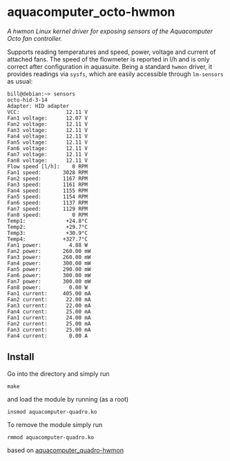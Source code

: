 # aquacomputer_octo-hwmon
*A hwmon Linux kernel driver for exposing sensors of the Aquacomputer Octo fan controller.*

Supports reading temperatures and speed, power, voltage and current of attached fans. The speed of the flowmeter is reported in l/h and is only correct after configuration in aquasuite. Being a standard `hwmon` driver, it provides readings via `sysfs`, which are easily accessible through `lm-sensors` as usual:

```shell
bill@debian:~> sensors
octo-hid-3-14
Adapter: HID adapter
VCC:               12.11 V  
Fan1 voltage:      12.07 V  
Fan2 voltage:      12.11 V  
Fan3 voltage:      12.11 V  
Fan4 voltage:      12.11 V  
Fan5 voltage:      12.11 V  
Fan6 voltage:      12.11 V  
Fan7 voltage:      12.11 V  
Fan8 voltage:      12.11 V  
Flow speed [l/h]:    0 RPM
Fan1 speed:       3028 RPM
Fan2 speed:       1167 RPM
Fan3 speed:       1161 RPM
Fan4 speed:       1155 RPM
Fan5 speed:       1154 RPM
Fan6 speed:       1137 RPM
Fan7 speed:       1129 RPM
Fan8 speed:          0 RPM
Temp1:             +24.8°C  
Temp2:             +29.7°C  
Temp3:             +30.9°C  
Temp4:            +327.7°C  
Fan1 power:         4.88 W  
Fan2 power:       260.00 mW 
Fan3 power:       260.00 mW 
Fan4 power:       300.00 mW 
Fan5 power:       290.00 mW 
Fan6 power:       300.00 mW 
Fan7 power:       300.00 mW 
Fan8 power:         0.00 W  
Fan1 current:     405.00 mA 
Fan2 current:      22.00 mA 
Fan3 current:      22.00 mA 
Fan4 current:      25.00 mA 
Fan1 current:      24.00 mA 
Fan2 current:      25.00 mA 
Fan3 current:      25.00 mA 
Fan4 current:       0.00 A  
```

## Install

Go into the directory and simply run
```
make
```
and load the module by running (as a root)
```
insmod aquacomputer-quadro.ko
```

To remove the module simply run
```
rmmod aquacomputer-quadro.ko
```


based on [aquacomputer_quadro-hwmon](https://github.com/leoratte/aquacomputer_quadro-hwmon)
